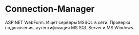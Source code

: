 Connection-Manager
==================

ASP.NET WebForm. Ищет серверы MSSQL в сети. Проверка подключения, аутентификация MS SQL Server и MS Windows.